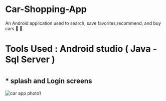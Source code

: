 # Car-Shopping-App

 An Android application used to search, save favorites,recommend, and buy cars :car:
:red_car:.

# Tools Used : Android studio ( Java - Sql Server )
#
 ## * splash and Login screens
![car app photo1](https://user-images.githubusercontent.com/71784734/115339312-c9f64300-a1a4-11eb-9eee-c0bb00ffcae4.png)
